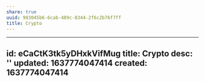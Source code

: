 ```yaml
---
share: true
uuid: 983045b6-6cab-489c-8344-2f6c2b76f7ff
title: Crypto
---
```

---
id: eCaCtK3tk5yDHxkVifMug
title: Crypto
desc: ''
updated: 1637774047414
created: 1637774047414
---